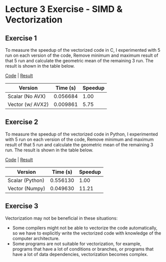 # Lecture 3 Exercise - SIMD & Vectorization

## Exercise 1

To measure the speedup of the vectorized code in C, I experimented with 5 run on each version of the code, Remove minimum and maximum result of that 5 run and calculate the geometric mean of the remaining 3 run. The result is shown in the table below.

[Code](./ex1.c) | [Result](./ex1.txt)

| Version          | Time (s) | Speedup |
| ---------------- | -------- | ------- |
| Scalar (No AVX)  | 0.056684 | 1.00    |
| Vector (w/ AVX2) | 0.009861 | 5.75    |

## Exercise 2

To measure the speedup of the vectorized code in Python, I experimented with 5 run on each version of the code, Remove minimum and maximum result of that 5 run and calculate the geometric mean of the remaining 3 run. The result is shown in the table below.

[Code](./ex2.py) | [Result](./ex2.txt)

| Version         | Time (s) | Speedup |
| --------------- | -------- | ------- |
| Scalar (Python) | 0.556130 | 1.00    |
| Vector (Numpy)  | 0.049630 | 11.21   |

## Exercise 3

Vectorization may not be beneficial in these situations:

- Some compilers might not be able to vectorize the code automatically, so we have to explicitly write the vectorized code with knowledge of the computer architecture.
- Some programs are not suitable for vectorization, for example, programs that have a lot of conditions or branches, or programs that have a lot of data dependencies, vectorization becomes complex.
